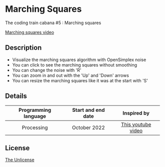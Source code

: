 # Marching Squares
The coding train cabana #5 : Marching squares

[Marching squares video](https://user-images.githubusercontent.com/120074055/206570516-95f1fbe0-ef7c-49fe-b0d8-f6c0f4a40945.mp4)

## Description
- Visualize the marching squares algorithm with OpenSimplex noise
- You can click to see the marching squares without smoothing
- You can change the noise with 'R'
- You can zoom in and out with the 'Up' and 'Down' arrows
- You can resize the marching squares like it was at the start with 'S'

## Details
| Programming language | Start and end date | Inspired by |
| :---: | :---: | :---: |
| Processing | October 2022 | [This youtube video](https://youtu.be/0ZONMNUKTfU) |


## License

[The Unlicense](LICENSE)
